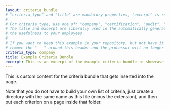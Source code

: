```yaml
---
layout: criteria_bundle
# "criteria_type" and "title" are mandatory properties, "excerpt" is recommended but optional.
#
# For criteria_type, use one of: "company", "certification", "audit", "legal" to identify the type of criteria.
# The title and excerpt are liberally used in the automatically generated navigation for this site and increase
# the usefulness to your employees.
#
# If you want to keep this example in your repository, but not have it show up in your content,
# remove the "---" around this header and the processor will no longer recognize this as content.
criteria_type: company
title: Example Criteria Bundle
excerpt: This is an excerpt of the example criteria bundle to showcase where it shows up.
---
```

This is custom content for the criteria bundle that gets inserted into the page.

Note that you do not have to build your own list of criteria, just create a directory with the same name
as this file (minus the extension), and then put each criterion on a page inside that folder.